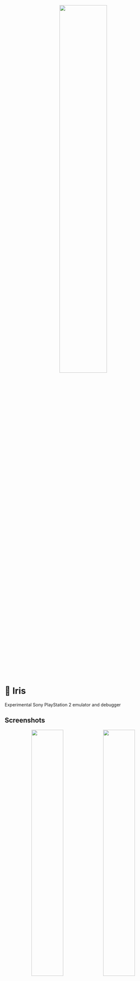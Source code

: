 <div align="center" text-align="center" width="100%">
    <img width="55%" src="https://github.com/user-attachments/assets/d59e2d95-5791-4497-9985-442ca5115ac6">
</div>

# 🐣 Iris
Experimental Sony PlayStation 2 emulator and debugger

## Screenshots
<div align="center" class="grid" markdown>
  <img width="45%" src="https://github.com/user-attachments/assets/39106951-9d45-484f-b4ae-13197305bf06"/>
  <img width="45%" src="https://github.com/user-attachments/assets/e7d24d24-ccac-4239-baba-80d880db35bf"/>
  <img width="45%" src="https://github.com/user-attachments/assets/3d2499fd-304e-4f2c-a1ce-677912f13753"/>
  <img width="45%" src="https://github.com/user-attachments/assets/de37505e-efea-4d3a-94fe-3438b2e9722b"/>
  <img width="45%" src="https://github.com/user-attachments/assets/d97b16fe-f59f-4174-97eb-f4dadf4c4df0"/>
  <img width="45%" src="https://github.com/user-attachments/assets/f061db57-96f3-4fad-94ea-8b023a5875ad"/>
  <img width="45%" src="https://github.com/user-attachments/assets/5ac202f5-eb74-493f-bb35-c6acf752a50b"/>
  <img width="45%" src="https://github.com/user-attachments/assets/099ddda9-4f7f-4d8d-8071-40741bbd3bfc"/>
</div>

## Usage
> [!WARNING]  
> This emulator is under development, most games WILL run at very low/unplayable framerates.

Iris has a graphical user interface and also supports launching from the command line:
```
Usage: iris [OPTION]... <path-to-disc-image>

  -b, --bios               Specify a PlayStation 2 BIOS dump file
      --rom1               Specify a DVD player dump file
      --rom2               Specify a ROM2 dump file
  -d, --boot               Specify a direct kernel boot path
  -i, --disc               Specify a path to a disc image file
  -x, --executable         Specify a path to an ELF executable to be
                             loaded on system startup
      --slot1              Specify a path to a memory card file to
                             be inserted on slot 1
      --slot2              Specify a path to a memory card file to
                             be inserted on slot 2
  -h, --help               Display this help and exit
  -v, --version            Output version information and exit
```

Launching a game or executable through the GUI is also very easy, just go to Iris > Open... and pick a disc image or ELF executable.

## Building
Building the emulator should be pretty straightforward, just recursively clone the repository and follow the steps:

### Linux
Building for Linux targets requires SDL2, you may use `apt` on Debian-based distros to obtain it. You will also need a Python interpreter (and `python-is-python3`)
```
sudo apt update
sudo apt upgrade
sudo apt install libsdl2-dev python3 python-is-python3
```

Then just run the following commands:
```
git clone https://github.com/allkern/iris --recursive
cd iris
./setup-gl3w.sh
make -j8
```

### Windows
Our Windows build system currently targets GCC only, you can get a toolchain through MSYS2 or MinGW. You will additionally need to install a Python interpreter so `build-deps` can execute the gl3w download script.

Once that's done, just execute the following commands:
```
git clone https://github.com/allkern/iris --recursive
cd iris
./build-deps.ps1
./build-win.ps1
```

### macOS
> [!WARNING]  
> Iris should support macOS but hasn't been fully tested yet

Building on macOS requires SDL2 and `dylibbundler`, you may install both using `brew` but keep in mind macOS builds aren't actively tested and may not work.
```
git clone https://github.com/allkern/iris --recursive
cd iris
./setup-gl3w.sh
./build.sh
```

## Progress
### Commercial games
Booting a small number of commercial games in-game, and a slightly bigger set of games can boot to the title screen. Most of them do nothing though, an the ones that do usually run way too slow to be playable.

### BIOS
Pretty much all BIOSes I've tried work just fine, even some obscure ones like the Chinese BIOS and the PSX DESR BIOS (more on this later).

It is also possible to specify paths to ROM1 (DVD player) and ROM2 (Chinese extensions, required for the Chinese BIOS).

The only caveat is that none of them render any background graphics when booting, and the little orbs and 3D models. This is probably due to my terrible VU emulation and might be fixed soon.

## PSX DESR
Support for the PSX DESR console is early but somewhat functional. The DESR BIOS plays the boot animation but later fails some sort of diagnostic test. The DESR requires Flash, ATA and MagicGate emulation, which Iris doesn't yet support.

Booting to the XMB should be possible once these features are implemented, and is one of my medium-term goals for this project.

If you want to try it for yourself, you need to dump the BIOS out of your PSX console, then just clone the `desr` branch, build the emulator and set up the BIOS, ROM1 and ROM2 dumps in Settings > BIOS, or through the command line.

# Special thanks and acknowledgements
I would like to thank the emudev Discord server, Ziemas, Nelson (ncarrillo), cakehonolulu, PSI-rockin, noumi and the PCSX2 team for their kind support.

This project makes use of ImGui, gl3w, toml++, Portable File Dialogs and stb_image

### Components
This console is significantly more complex compared to the PS1, here's a rough list of components:
```
🟡 EE (R5900) CPU
- 🟡 FPU
- 🟡 MMI (SIMD)
- 🟡 TLB
- 🟡 DMAC
- 🟢 INTC
- 🟡 Timers
- 🟢 GIF
- 🟡 GS
- 🟡 VU0
  = 🟡 Macro mode
  = 🟡 Micro mode
  = 🟡 VIF0
- 🟡 VU1 (always micro mode)
  = 🟡 VIF1
- 🟡 IPU
🟢 IOP (R3000) CPU
- 🟡 DMAC
- 🟢 INTC
- 🟡 Timers
- 🟢 CDVD
- 🟢 SIO2 (controllers and Memory Cards)
- 🟢 SPU2
- 🟡 DEV9
- 🟡 USB/FireWire?
- 🔴 Ethernet
- 🔴 PS1 backcompat (PS1 hardware)
🟡 SIF
```
